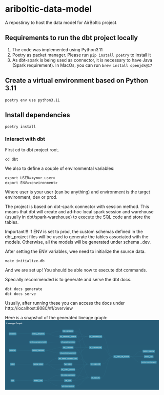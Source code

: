 # ariboltic-data-model
A repostiroy to host the data model for AirBoltic project.

## Requirements to run the dbt project locally
 1. The code was implemented using Python3.11
 2. Poetry as packet manager. Please run `pip install poetry` to install it
 3. As dbt-spark is being used as connector, it is necessary to have Java (Spark requirement). In MacOs,
    you can run `brew install openjdk@17`

## Create a virtual environment based on Python 3.11
```
poetry env use python3.11
```

## Install dependencies
```
poetry install
```

### Interact with dbt
First cd to dbt project root.
```
cd dbt
```
We also to define a couple of environmental variables:
```
export USER=<your_user>
export ENV=<environment> 
```
Where user is your user (can be anything) and environment is the target environment, dev or prod.

The project is based on dbt-spark connector with session method. This means that
dbt will create and ad-hoc local spark session and warehouse (usually in dbt/spark-warehouse)
to execute the SQL code and store the tables.

Important!!!
If ENV is set to prod, the custom schemas defined in the dbt_project files will be
used to generate the tables associated with the models. Otherwise, all the models will
be generated under schema <author>_dev.

After setting the ENV variables, wee need to initialize the source data.
```
make initialize-db
```
And we are set up! You should be able now to execute dbt commands.

Specially recommended is to generate and serve the dbt docs.
```
dbt docs generate
dbt docs serve
```

Usually, after running these you can access the docs under http://localhost:8080/#!/overview

Here is a snapshot of the generated lineage graph:
![alt text](image.png)

